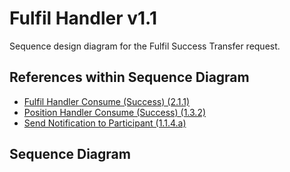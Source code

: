 # Fulfil Handler v1.1

Sequence design diagram for the Fulfil Success Transfer request.

## References within Sequence Diagram

* [Fulfil Handler Consume \(Success\) \(2.1.1\)](2.1.1-fulfil-handler-consume-v1.1.md)
* [Position Handler Consume \(Success\) \(1.3.2\)](../1.3.0-position-handler-consume-1/1.3.2-fulfil-position-handler-consume-v1.1.md)
* [Send Notification to Participant \(1.1.4.a\)](https://github.com/harshita-gupta/mojaloop-documentation/tree/43c018dbcbca7411f4e85477187b079b35ab0ff8/mojaloop-technical-overview/central-ledger/transfers/1.1.4.a-send-notification-to-participant-v1.1-v1.1.md)

## Sequence Diagram

